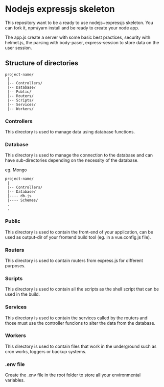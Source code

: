# Nodejs expressjs skeleton
This repository want to be a ready to use nodejs+expressjs skeleton. You can fork it, npm/yarn install and be ready to create your node app.

The app.js create a server with some basic best practices, security with helmet.js, the parsing with body-paser, express-session to store data on the user session.

## Structure of directories
```
project-name/
 |
 |-- Controllers/
 |-- Database/
 |-- Public/
 |-- Routers/
 |-- Scripts/
 |-- Services/
 |-- Workers/
```
### Controllers
This directory is used to manage data using database functions.

### Database
This directory is used to manage the connection to the database and can have sub-directories depending on the necessity of the database.

eg. Mongo
```
project-name/
 |
 |-- Controllers/
 |-- Database/
 |---- db.js
 |---- Schemes/
 .
 .
 ```
 
### Public
This directory is used to contain the front-end of your application, can be used as output-dir of your frontend build tool (eg. in a vue.config.js file).

### Routers
This directory is used to contain routers from express.js for different purposes.

### Scripts
This directory is used to contain all the scripts as the shell script that can be used in the build.

### Services
This directory is used to contain the services called by the routers and those must use the controller funcions to alter the data from the database.

### Workers
This directory is used to contain files that work in the underground such as cron works, loggers or backup systems.

### .env file

Create the .env file in the root folder to store all your environmental variables.
